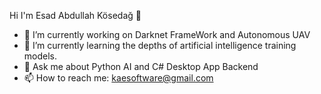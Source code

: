 Hi I'm Esad Abdullah Kösedağ 👋

- 🔭 I’m currently working on Darknet FrameWork and Autonomous UAV 
- 🌱 I’m currently learning the depths of artificial intelligence training models.
- 💬 Ask me about Python AI and C# Desktop App Backend 
- 📫 How to reach me: kaesoftware@gmail.com
